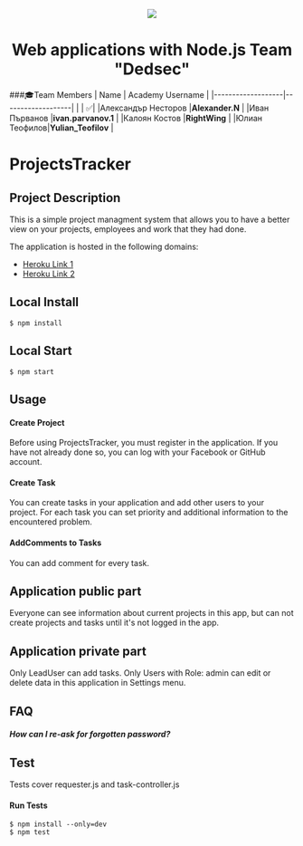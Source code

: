 <p align="center">
<a href="http://academy.telerik.com/">
<img src="https://camo.githubusercontent.com/08ecbe7b67d65cc7c6990787e2836b27b4296f2d/68747470733a2f2f7261772e6769746875622e636f6d2f666c65787472792f54656c6572696b2d41636164656d792f6d61737465722f50726f6772616d6d696e6725323077697468253230432532332f436f6465732f4f746865722f54656c6572696b2e706e67"/>
</a>

<h1 align="center">Web applications with Node.js Team "Dedsec"</h1>

###:mortar_board:Team Members
| Name              | Academy Username      	|
|-------------------|-------------------|
|                   | :white_check_mark:|
|Александър Несторов |__Alexander.N__	        |
|Иван Първанов |__ivan.parvanov.1__	        |
|Калоян Костов |__RightWing__ |	
|Юлиан Теофилов|__Yulian_Teofilov__       	|	

# ProjectsTracker

## Project Description  

This is a simple project managment system that allows you to have a better view on your projects, employees and work that they had done.

The application is hosted in the following domains:
- <a href="https://dedsec.herokuapp.com/">Heroku Link 1</a>
- <a href="https://project-tracker-team-dedsec.herokuapp.com/">Heroku Link 2</a>

## Local Install
    $ npm install
    
## Local Start
    $ npm start

## Usage

#### Create Project

Before using ProjectsTracker, you must register in the application. 
If you have not already done so, you can log with your Facebook or GitHub account.

#### Create Task

You can create tasks in your application and add other users to your project.
For each task you can set priority and additional information to the encountered problem.

#### AddComments to Tasks

You can add comment for every task.

## Application public part

Everyone can see information about current projects in this app, but can not create projects and tasks until it's not logged in the app.

## Application private part

Only LeadUser can add tasks.
Only Users with Role: admin can edit or delete data in this application in Settings menu.

## FAQ

##### How can I re-ask for forgotten password?

## Test

Tests cover requester.js and task-controller.js

#### Run Tests
    $ npm install --only=dev
    $ npm test
